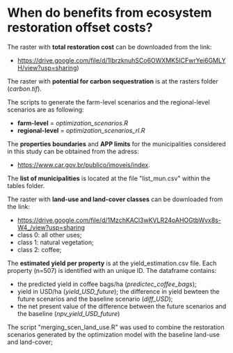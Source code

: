 # When do benefits from ecosystem restoration offset costs?

The raster with **total restoration cost** can be downloaded from the link:
- https://drive.google.com/file/d/1IbrzknuhSCo6OWXMK5ICFwrYei6GMLYH/view?usp=sharing)

The raster with **potential for carbon sequestration** is at the rasters folder (*carbon.tif*).

The scripts to generate the farm-level scenarios and the regional-level scenarios are as following: 
- **farm-level** = *optimization_scenarios.R*
- **regional-level** = *optimization_scenarios_rl.R*

The **properties boundaries** and **APP limits** for the municipalities considered in this study can be obtained from the adress: 
- https://www.car.gov.br/publico/imoveis/index. 

The **list of municipalities** is located at the file "list_mun.csv" within the tables folder.

The raster with **land-use and land-cover classes** can be downloaded from the link: 
- https://drive.google.com/file/d/1MzchKACl3wKVLR24oAHOGtbWvx8s-W4_/view?usp=sharing
 - class 0: all other uses;
 - class 1: natural vegetation;
 - class 2: coffee;

The **estimated yield per property** is at the yield_estimation.csv file. Each property (n=507) is identified with an unique ID. The dataframe contains: 

- the predicted yield in coffee bags/ha (*predictec_coffee_bags*); 
- yield in USD/ha (*yield_USD_future*); the difference in yield bewteen the future scenarios and the baseline scenario (*diff_USD*); 
- the net present value of the difference between the future scenarios and the baseline (*npv_yield_USD_future*)

The script "merging_scen_land_use.R" was used to combine the restoration scenarios generated by the optimization model with the baseline land-use and land-cover;

